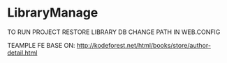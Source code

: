 # LibraryManage

TO RUN PROJECT
RESTORE LIBRARY DB
CHANGE PATH IN WEB.CONFIG

TEAMPLE FE BASE ON: http://kodeforest.net/html/books/store/author-detail.html
